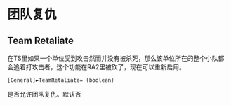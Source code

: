 团队复仇
======
Team Retaliate
--------------

在TS里如果一个单位受到攻击然而并没有被杀死，那么该单位所在的整个小队都会追着打攻击者，这个功能在RA2里被砍了，现在可以重新启用。

    [General]►TeamRetaliate= (boolean)

是否允许团队复仇。默认否
